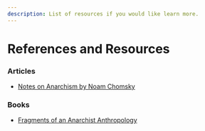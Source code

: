 ```yaml
---
description: List of resources if you would like learn more.
---
```


# References and Resources

### Articles

* [Notes on Anarchism by Noam Chomsky](https://chomsky.info/1970\_\_\_\_/)

### Books

* [Fragments of an Anarchist Anthropology](https://abahlali.org/files/Graeber.pdf)



